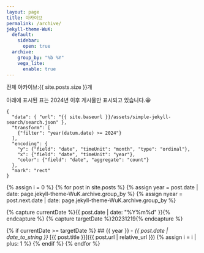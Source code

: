 ```yaml
---
layout: page
title: 아카이브
permalink: /archive/
jekyll-theme-WuK:
  default:
    sidebar:
      open: true
  archive:
    group_by: "%b %Y"
    vega_lite:
      enable: true
---
```


전체 아카이브:{{ site.posts.size }}개

아래에 표시된 표는 2024년 이후 게시물만 표시되고 있습니다.😀

```vega-lite
{
  "data": { "url": "{{ site.baseurl }}/assets/simple-jekyll-search/search.json" },
  "transform": [
    {"filter": "year(datum.date) >= 2024"}
  ],
  "encoding": {
    "y": {"field": "date", "timeUnit": "month", "type": "ordinal"},
    "x": {"field": "date", "timeUnit": "year"},
    "color": {"field": "date", "aggregate": "count"}
  },
  "mark": "rect"
}
```
{% assign i = 0 %}
{% for post in site.posts %}
  {% assign year = post.date | date: page.jekyll-theme-WuK.archive.group_by %}
  {% assign nyear = post.next.date | date: page.jekyll-theme-WuK.archive.group_by %}

  {% capture currentDate %}{{ post.date | date: "%Y%m%d" }}{% endcapture %}
  {% capture targetDate %}20231219{% endcapture %}

  {% if currentDate >= targetDate %}
    ## {{ year }}
    - *{{ post.date | date_to_string }}* [{{ post.title }}]({{ post.url | relative_url }})
    {% assign i = i | plus: 1 %}
  {% endif %}
{% endfor %}
